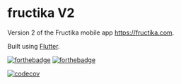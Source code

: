 # fructika V2

Version 2 of the Fructika mobile app https://fructika.com.

Built using [Flutter](https://flutter.dev/).

[![forthebadge](https://forthebadge.com/images/badges/built-with-love.svg)](https://forthebadge.com) [![forthebadge](https://forthebadge.com/images/badges/60-percent-of-the-time-works-every-time.svg)](https://forthebadge.com)

[![codecov](https://codecov.io/gh/adam7/fructikav2/branch/master/graph/badge.svg)](https://codecov.io/gh/adam7/fructikav2)

